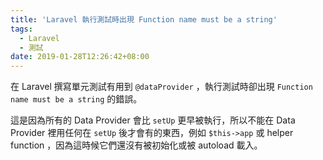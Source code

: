 ```yaml
---
title: 'Laravel 執行測試時出現 Function name must be a string'
tags:
  - Laravel
  - 測試
date: 2019-01-28T12:26:42+08:00
---
```



在 Laravel 撰寫單元測試有用到 `@dataProvider` ，執行測試時卻出現 `Function name must be a string` 的錯誤。

這是因為所有的 Data Provider 會比 `setUp` 更早被執行，所以不能在 Data Provider 裡用任何在 `setUp` 後才會有的東西，例如 `$this->app` 或 helper function ，因為這時候它們還沒有被初始化或被 autoload 載入。
